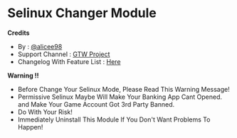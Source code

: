 # Selinux Changer Module

**Credits**
* By : [@alicee98](https://t.me/yudhased)
* Support Channel : [GTW Project](https://t.me/gtwprjkt)
* Changelog With Feature List : [Here](https://github.com/Magisk-Modules-Alt-Repo/selinux_mode/main/changelog.md)

**Warning !!**
* Before Change Your Selinux Mode, Please Read This Warning Message!
* Permissive Selinux Maybe Will Make Your Banking App Cant Opened. and Make Your Game Account Got 3rd Party Banned.
* Do With Your Risk!
* Immediately Uninstall This Module If You Don't Want Problems To Happen!
